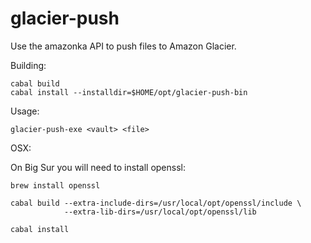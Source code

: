 # glacier-push

Use the amazonka API to push files to Amazon Glacier.

Building:

    cabal build
    cabal install --installdir=$HOME/opt/glacier-push-bin

Usage:

    glacier-push-exe <vault> <file>

OSX:

On Big Sur you will need to install openssl:

    brew install openssl
    
    cabal build --extra-include-dirs=/usr/local/opt/openssl/include \
                --extra-lib-dirs=/usr/local/opt/openssl/lib

    cabal install
